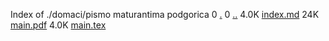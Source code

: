 Index of ./domaci/pismo maturantima podgorica
0 [.](.)
0 [..](..)
4.0K [index.md](index.md)
24K [main.pdf](main.pdf)
4.0K [main.tex](main.tex)

